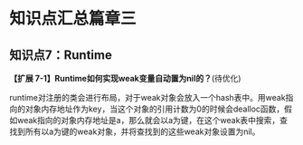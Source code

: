 # 知识点汇总篇章三

## 知识点7：Runtime

**【扩展 7-1】Runtime如何实现weak变量自动置为nil的？**(待优化)

runtime对注册的类会进行布局，对于weak对象会放入一个hash表中。用weak指向的对象内存地址作为key，当这个对象的引用计数为0的时候会dealloc函数，假如weak指向的对象内存地址是a，那么就会以a为键，在这个weak表中搜索，查找到所有以a为键的weak对象，并将查找到的这些weak对象设置为nil。

